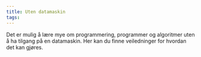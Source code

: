 ```yaml
---
title: Uten datamaskin
tags:
---
```


Det er mulig å lære mye om programmering, programmer og algoritmer uten å ha tilgang
på en datamaskin. Her kan du finne veiledninger for hvordan det kan gjøres.
